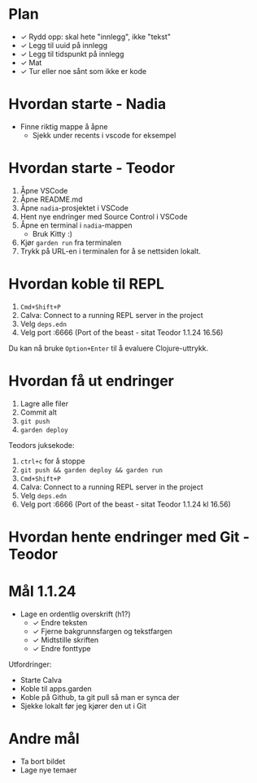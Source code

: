 # Plan

- ✓ Rydd opp: skal hete "innlegg", ikke "tekst"
- ✓ Legg til uuid på innlegg
- ✓ Legg til tidspunkt på innlegg
- ✓ Mat
- ✓ Tur eller noe sånt som ikke er kode

# Hvordan starte - Nadia

- Finne riktig mappe å åpne
    - Sjekk under recents i vscode for eksempel

# Hvordan starte - Teodor

1. Åpne VSCode
2. Åpne README.md
3. Åpne `nadia`-prosjektet i VSCode
4. Hent nye endringer med Source Control i VSCode
5. Åpne en terminal i `nadia`-mappen
    - Bruk Kitty :)
6. Kjør `garden run` fra terminalen
7. Trykk på URL-en i terminalen for å se nettsiden lokalt.

# Hvordan koble til REPL

1. `Cmd+Shift+P`
2. Calva: Connect to a running REPL server in the project
3. Velg `deps.edn`
4. Velg port :6666 (Port of the beast - sitat Teodor 1.1.24 16.56)

Du kan nå bruke `Option+Enter` til å evaluere Clojure-uttrykk.

# Hvordan få ut endringer

1. Lagre alle filer
2. Commit alt
3. `git push`
4. `garden deploy`

Teodors juksekode:

1. `ctrl+c` for å stoppe
2. `git push && garden deploy && garden run`
3. `Cmd+Shift+P`
4. Calva: Connect to a running REPL server in the project
5. Velg `deps.edn`
6. Velg port :6666 (Port of the beast - sitat Teodor 1.1.24 kl 16.56)

# Hvordan hente endringer med Git - Teodor

# Mål 1.1.24

- Lage en ordentlig overskrift (h1?)
    - ✓ Endre teksten
    - ✓ Fjerne bakgrunnsfargen og tekstfargen
    - ✓ Midtstille skriften
    - ✓ Endre fonttype
    

Utfordringer:

- Starte Calva
- Koble til apps.garden
- Koble på Github, ta git pull så man er synca der
- Sjekke lokalt før jeg kjører den ut i Git

# Andre mål

- Ta bort bildet
- Lage nye temaer




 